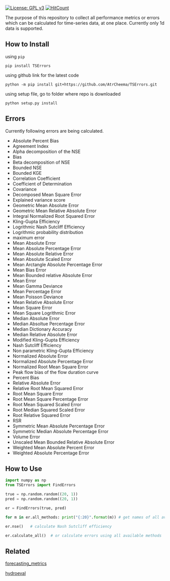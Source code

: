 
[![License: GPL v3](https://img.shields.io/badge/License-GPL%20v3-blue.svg)](https://www.gnu.org/licenses/gpl-3.0)
[![HitCount](http://hits.dwyl.com/AtrCheema/TSErrors.svg)](http://hits.dwyl.com/AtrCheema/TSErrors)

The purpose of this repository to collect all performance metrics or errors which can be
calculated for time-series data, at one place. Currently only 1d data is supported.

## How to Install

using `pip`

    pip install TSErrors

using github link for the latest code

	python -m pip install git+https://github.com/AtrCheema/TSErrors.git

using setup file, go to folder where repo is downloaded

    python setup.py install

## Errors

Currently following errors are being calculated.

* Absolute Percent Bias
* Agreement Index
* Alpha decomposition of the NSE
* Bias
* Beta decomposition of NSE
* Bounded NSE
* Bounded KGE
* Correlation Coefficient
* Coefficient of Determination
* Covariance
* Decomposed Mean Square Error
* Explained variance score
* Geometric Mean Absolute Error
* Geometric Mean Relative Absolute Error
* Integral Normalized Root Squared Error
* Kling-Gupta Efficiency
* Logrithmic Nash Sutcliff Efficiency
* Logrithmic probability distribution
* maximum error
* Mean Absolute Error
* Mean Absolute Percentage Error
* Mean Absolute Relative Error
* Mean Absolute Scaled Error
* Mean Arctangle Absolute Percentage Error
* Mean Bias Error
* Mean Bounded relative Absolute Error
* Mean Error
* Mean Gamma Deviance
* Mean Percentage Error
* Mean Poisson Deviance
* Mean Relative Absolute Error
* Mean Square Error
* Mean Square Logrithmic Error
* Median Absolute Error
* Median Absoltue Percentage Error
* Median Dictionary Accuracy
* Median Relative Absolute Error
* Modified Kling-Gupta Efficiency
* Nash Sutcliff Efficiency
* Non parametric Kling-Gupta Efficiency
* Normalized Absolute Error
* Normalized Absolute Percentage Error
* Normalized Root Mean Square Error
* Peak flow bias of the flow duration curve
* Percent Bias
* Relative Absolute Error
* Relative Root Mean Squared Error
* Root Mean Square Error
* Root Mean Square Percentage Error
* Root Mean Squared Scaled Error
* Root Median Squared Scaled Error
* Root Relative Squared Error
* RSR
* Symmetric Mean Absolute Percentage Error
* Symmetric Median Absolute Percentage Error
* Volume Error
* Unscaled Mean Bounded Relative Absolute Error
* Weighted Mean Absolute Percent Error
* Weighted Absolute Percentage Error

## How to Use

```python
import numpy as np
from TSErrors import FindErrors

true = np.random.random((20, 1))
pred = np.random.random((20, 1))

er = FindErrors(true, pred)

for m in er.all_methods: print("{:20}".format(m)) # get names of all availabe methods

er.nse()   # calculate Nash Sutcliff efficiency

er.calculate_all()  # or calculate errors using all available methods
```

## Related

[forecasting_metrics](https://gist.github.com/bshishov/5dc237f59f019b26145648e2124ca1c9)

[hydroeval](https://github.com/ThibHlln/hydroeval)